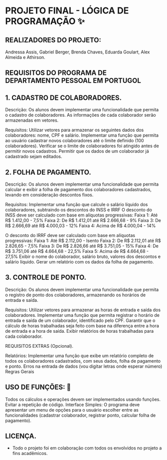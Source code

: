 # PROJETO FINAL - LÓGICA DE PROGRAMAÇÃO ✨

## REALIZADORES DO PROJETO: 
Andressa Assis, Gabriel Berger, Brenda Chaves, Eduarda Goulart, Alex Almeida e Athirson.

## REQUISITOS DO PROGRAMA DE DEPARTAMENTO PESSOAL EM PORTUGOL 

## 1. CADASTRO DE COLABORADORES.

Descrição: Os alunos devem implementar uma funcionalidade que permita o cadastro de colaboradores. As informações de cada colaborador serão armazenadas em vetores.

Requisitos:
  Utilizar vetores para armazenar os seguintes dados dos colaboradores: nome, CPF e salário.
  Implementar uma função que permita ao usuário cadastrar novos colaboradores até o limite definido (100 colaboradores).
  Verificar se o limite de colaboradores foi atingido antes de permitir novos cadastros.
  Permitir que os dados de um colaborador já cadastrado sejam editados.

## 2. FOLHA DE PAGAMENTO.
   
Descrição: Os alunos devem implementar uma funcionalidade que permita calcular e exibir a folha de pagamento dos colaboradores cadastrados, levando em consideração descontos fixos.

Requisitos:
  Implementar uma função que calcule o salário líquido dos colaboradores, subtraindo os descontos do INSS e IRRF 
  O desconto do INSS deve ser calculado com base em alíquotas progressivas:
  Faixa 1: Até R$ 1.412,00 - 7,5%
  Faixa 2: De R$ 1.412,01 até R$ 2.666,68 - 9%
  Faixa 3: De R$ 2.666,69  até R$ 4.000,03 - 12%
  Faixa 4: Acima de R$ 4.000,04 - 14%
  
  O desconto do IRRF deve ser calculado com base em alíquotas progressivas:
  Faixa 1: Até R$ 2.112,00 - Isento
  Faixa 2: De R$ 2.112,01 até R$ 2.826,65 - 7,5%
  Faixa 3: De R$ 2.826,66 até R$ 3.751,05 - 15%
  Faixa 4: De R$ 3.751,06 até R$ 4.664,68 - 22,5%
  Faixa 5: Acima de R$ 4.664,68 - 27,5%
  Exibir o nome do colaborador, salário bruto, valores dos descontos e salário líquido.
  Gerar um relatório com os dados da folha de pagamento.

## 3. CONTROLE DE PONTO.
   
Descrição: Os alunos devem implementar uma funcionalidade que permita o registro de ponto dos colaboradores, armazenando os horários de entrada e saída.

Requisitos:
  Utilizar vetores para armazenar as horas de entrada e saída dos colaboradores.
  Implementar uma função que permita registrar o horário de entrada e saída de um colaborador, identificado pelo CPF.
  Garantir que o cálculo de horas trabalhadas seja feito com base na diferença entre a hora de entrada e a hora de saída.
  Exibir relatórios de horas trabalhadas para cada colaborador.

REQUISITOS EXTRAS (Opcional).

Relatórios: 
 Implementar uma função que exibe um relatório completo de todos os colaboradores cadastrados, com seus dados, folha de pagamento e ponto.
 Erros na entrada de dados (vou digitar letras onde esperar número)
 Regras Gerais

## USO DE FUNÇÕES: 🎯
Todos os cálculos e operações devem ser implementados usando funções. Evitar a repetição de código.
Interface Simples: O programa deve apresentar um menu de opções para o usuário escolher entre as funcionalidades (cadastrar colaborador, registrar ponto, calcular folha de pagamento).

## LICENÇA.

- Todo o projeto foi em colaboração com todos os envolvidos no projeto a fins acadêmicos.
